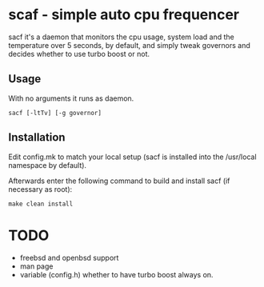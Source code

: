 scaf - simple auto cpu frequencer
=================================
sacf it's a daemon that monitors the cpu usage, system load and the temperature
over 5 seconds, by default, and simply tweak governors and decides whether to
use turbo boost or not.

Usage
-----
With no arguments it runs as daemon.

    sacf [-ltTv] [-g governor]


Installation
------------
Edit config.mk to match your local setup (sacf is installed into
the /usr/local namespace by default).

Afterwards enter the following command to build and install sacf
(if necessary as root):

    make clean install


TODO
====
- freebsd and openbsd support
- man page
- variable (config.h) whether to have turbo boost always on.
